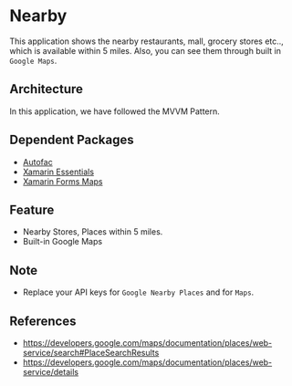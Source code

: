 # Nearby
This application shows the nearby restaurants, mall, grocery stores etc.., which is available within 5 miles. Also, you can see them through built in `Google Maps`.

## Architecture
In this application, we have followed the MVVM Pattern.

## Dependent Packages

- [Autofac](https://www.nuget.org/packages/Autofac/)
- [Xamarin Essentials](https://www.nuget.org/packages/Xamarin.Essentials/)
- [Xamarin Forms Maps](https://www.nuget.org/packages/Xamarin.Forms.Maps/)

## Feature

* Nearby Stores, Places within 5 miles.
* Built-in Google Maps

## Note

- Replace your API keys for `Google Nearby Places` and for `Maps`.

## References

* https://developers.google.com/maps/documentation/places/web-service/search#PlaceSearchResults
* https://developers.google.com/maps/documentation/places/web-service/details
